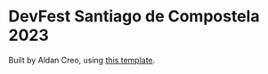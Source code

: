 # DevFest Santiago de Compostela 2023

Built by Aldan Creo, using [this template](https://github.com/vercel/virtual-event-starter-kit).